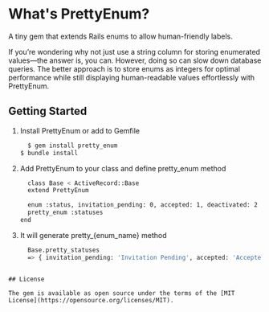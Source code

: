 # What's PrettyEnum?

  A tiny gem that extends Rails enums to allow human-friendly labels.

  If you’re wondering why not just use a string column for storing enumerated values—the answer is, you can. However, doing so can slow down database queries. The better approach is to store enums as integers for optimal performance while still displaying human-readable values effortlessly with PrettyEnum.

## Getting Started

1. Install PrettyEnum or add to Gemfile

	```bash
	  $ gem install pretty_enum
    $ bundle install
	```

2. Add PrettyEnum to your class and define pretty_enum method

	```bash
	  class Base < ActiveRecord::Base
      extend PrettyEnum

      enum :status, invitation_pending: 0, accepted: 1, deactivated: 2
      pretty_enum :statuses
    end
	```
3. It will generate pretty_{enum_name} method

	```bash
	  Base.pretty_statuses
      => { invitation_pending: 'Invitation Pending', accepted: 'Accepted', deactivated: 'Deactivated' }
  ```

## License

The gem is available as open source under the terms of the [MIT License](https://opensource.org/licenses/MIT).
